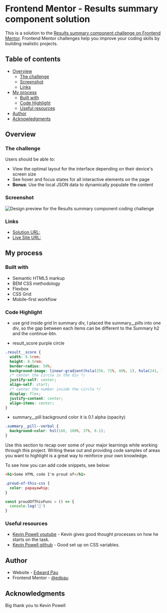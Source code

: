 # Frontend Mentor - Results summary component solution

This is a solution to the [Results summary component challenge on Frontend Mentor](https://www.frontendmentor.io/challenges/results-summary-component-CE_K6s0maV). Frontend Mentor challenges help you improve your coding skills by building realistic projects. 

## Table of contents

- [Overview](#overview)
  - [The challenge](#the-challenge)
  - [Screenshot](#screenshot)
  - [Links](#links)
- [My process](#my-process)
  - [Built with](#built-with)
  - [Code Highlight](#code-highlight)
  - [Useful resources](#useful-resources)
- [Author](#author)
- [Acknowledgments](#acknowledgments)

## Overview

### The challenge

Users should be able to:

- View the optimal layout for the interface depending on their device's screen size
- See hover and focus states for all interactive elements on the page
- **Bonus**: Use the local JSON data to dynamically populate the content

### Screenshot

![Design preview for the Results summary component coding challenge](./images/design_preview.png)

### Links

- [Solution URL:](https://github.com/edpau/FM_Results_summary_component/settings/pages)
- [Live Site URL:](https://edpau.github.io/FM_Results_summary_component/)

## My process

### Built with

- Semantic HTML5 markup
- BEM CSS methodology
- Flexbox
- CSS Grid
- Mobile-first workflow

### Code Highlight

- use grid inside grid 
In summary div, I placed the summary__pills into one div, so the gap between each items can be different to the Summary h2 and the continue-btn.

- result_score purple circle 
```css
.result__score {
  width: 8.5rem;
  height: 8.5rem;
  border-radius: 50%;
  background-image: linear-gradient(hsla(256, 72%, 46%, 1), hsla(241, 72%, 46%, 0));
  /* center the circle in the div */
  justify-self: center;
  align-self: start;
  /* center the number inside the circle */
  display: flex;
  justify-content: center;
  align-items: center;
}
```

- summary__pill background color 
it is 0.1 alpha (opacity)
```css
.summary__pill--verbal {
  background-color: hsl(166, 100%, 37%, 0.1);
}
```


Use this section to recap over some of your major learnings while working through this project. Writing these out and providing code samples of areas you want to highlight is a great way to reinforce your own knowledge.

To see how you can add code snippets, see below:

```html
<h1>Some HTML code I'm proud of</h1>
```
```css
.proud-of-this-css {
  color: papayawhip;
}
```
```js
const proudOfThisFunc = () => {
  console.log('🎉')
}
```


### Useful resources

- [Kevin Powell youtube](https://www.youtube.com/watch?v=KqFAs5d3Yl8&t=947s) - Kevin gives good thought processes on how he starts on the task.
- [Kevin Powell github](https://github.com/kevin-powell/results-summary-component-main) - Good set up on CSS variables.


## Author

- Website - [Edward Pau](https://www.edpau.me)
- Frontend Mentor - [@edpau](https://www.frontendmentor.io/profile/edpau)


## Acknowledgments

Big thank you to Kevin Powell





